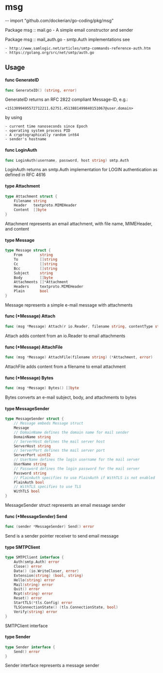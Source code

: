 # msg
--
    import "github.com/dockerian/go-coding/pkg/msg"

Package msg :: mail.go - A simple email constructor and sender

Package msg :: mail_auth.go - smtp.Auth implementations see

    - http://www.samlogic.net/articles/smtp-commands-reference-auth.htm
    - https://golang.org/src/net/smtp/auth.go

## Usage

#### func  GenerateID

```go
func GenerateID() (string, error)
```
GenerateID returns an RFC 2822 compliant Message-ID, e.g.:

    <1513099495572712211.62751.4513881499840151067@user.domain>

by using

    - current time nanoseconds since Epoch
    - operating system process PID
    - A cryptographically random int64
    - sender's hostname

#### func  LoginAuth

```go
func LoginAuth(username, password, host string) smtp.Auth
```
LoginAuth returns an smtp.Auth implementation for LOGIN authentication as
defined in RFC 4616

#### type Attachment

```go
type Attachment struct {
	Filename string
	Header   textproto.MIMEHeader
	Content  []byte
}
```

Attachment represents an email attachment, with file name, MIMEHeader, and
content

#### type Message

```go
type Message struct {
	From        string
	To          []string
	Cc          []string
	Bcc         []string
	Subject     string
	Body        []byte
	Attachments []*Attachment
	Headers     textproto.MIMEHeader
	Plain       bool
}
```

Message represents a simple e-mail message with attachments

#### func (*Message) Attach

```go
func (msg *Message) Attach(r io.Reader, filename string, contentType string) (*Attachment, error)
```
Attach adds content from an io.Reader to email attachments

#### func (*Message) AttachFile

```go
func (msg *Message) AttachFile(filename string) (*Attachment, error)
```
AttachFile adds content from a filename to email attachment

#### func (*Message) Bytes

```go
func (msg *Message) Bytes() []byte
```
Bytes converts an e-mail subject, body, and attachments to bytes

#### type MessageSender

```go
type MessageSender struct {
	// Message embeds Message struct
	Message
	// DomainName defines the domain name for mail sender
	DomainName string
	// ServerHost defines the mail server host
	ServerHost string
	// ServerPort defines the mail server port
	ServerPort uint32
	// UserName defines the login username for the mail server
	UserName string
	// Password defines the login password for the mail server
	Password string
	// PlainAuth specifies to use PlainAuth if WithTLS is not enabled
	PlainAuth bool
	// WithTLS specifies to use TLS
	WithTLS bool
}
```

MessageSender struct represents an email message sender

#### func (*MessageSender) Send

```go
func (sender *MessageSender) Send() error
```
Send is a sender pointer receiver to send email message

#### type SMTPClient

```go
type SMTPClient interface {
	Auth(smtp.Auth) error
	Close() error
	Data() (io.WriteCloser, error)
	Extension(string) (bool, string)
	Hello(string) error
	Mail(string) error
	Quit() error
	Rcpt(string) error
	Reset() error
	StartTLS(*tls.Config) error
	TLSConnectionState() (tls.ConnectionState, bool)
	Verify(string) error
}
```

SMTPClient interface

#### type Sender

```go
type Sender interface {
	Send() error
}
```

Sender interface represents a message sender
